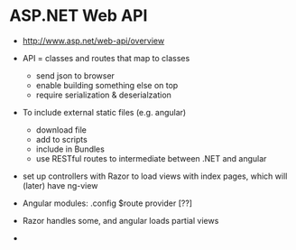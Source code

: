 # ASP.NET Web API

* http://www.asp.net/web-api/overview

* API = classes and routes that map to classes
  * send json to browser
  * enable building something else on top
  * require serialization & deserialzation

* To include external static files (e.g. angular)
  * download file
  * add to scripts
  * include in Bundles
  * use RESTful routes to intermediate between .NET and angular

* set up controllers with Razor to load views with index pages, which will (later) have ng-view
* Angular modules:  .config $route provider [??]
* Razor handles some, and angular loads partial views
*
